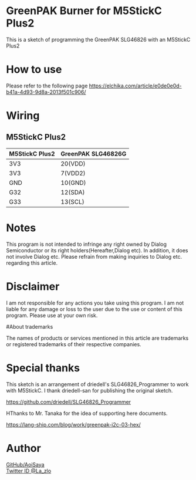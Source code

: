 # GreenPAK Burner for M5StickC Plus2

This is a sketch of programming the GreenPAK SLG46826 with an M5StickC Plus2

# How to use

Please refer to the following page
https://elchika.com/article/e0de0e0d-b41a-4d93-9d8a-2013f501c906/

# Wiring

## M5StickC Plus2

| M5StickC Plus2 | GreenPAK SLG46826G |
| -------------- | ------------------ |
| 3V3            | 20(VDD)            |
| 3V3            | 7(VDD2)            |
| GND            | 10(GND)            |
| G32            | 12(SDA)            |
| G33            | 13(SCL)            |


# Notes

This program is not intended to infringe any right owned by Dialog Semiconductor or its right holders(Hereafter,Dialog etc). In addition, it does not involve Dialog etc. Please refrain from making inquiries to Dialog etc. regarding this article.


# Disclaimer

I am not responsible for any actions you take using this program. I am not liable for any damage or loss to the user due to the use or content of  this program. Please use at your own risk.


#About trademarks

The names of products or services mentioned in this article are trademarks or registered trademarks of their respective companies.


# Special thanks

This sketch is an arrangement of driedell's SLG46826_Programmer to work with M5StickC.
I thank driedell-san for publishing the original sketch.

https://github.com/driedell/SLG46826_Programmer

HThanks to Mr. Tanaka for the idea of supporting here documents.

https://lang-ship.com/blog/work/greenpak-i2c-03-hex/

# Author  
[GitHub/AoiSaya](https://github.com/AoiSaya)  
[Twitter ID @La_zlo](https://twitter.com/La_zlo)  

